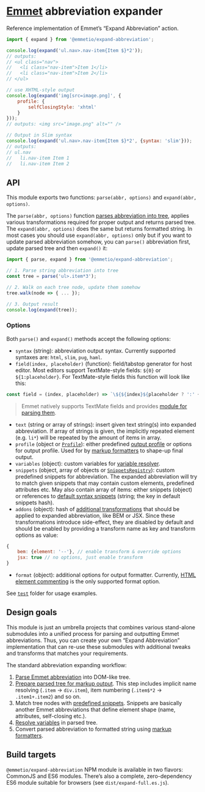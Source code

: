 # [Emmet](http://emmet.io) abbreviation expander

Reference implementation of Emmet’s “Expand Abbreviation” action.

```js
import { expand } from '@emmetio/expand-abbreviation';

console.log(expand('ul.nav>.nav-item{Item $}*2'));
// outputs:
// <ul class="nav">
//   <li class="nav-item">Item 1</li>
//   <li class="nav-item">Item 2</li>
// </ul>

// use XHTML-style output
console.log(expand('img[src=image.png]', {
    profile: {
        selfClosingStyle: 'xhtml'
    }
}));
// outputs: <img src="image.png" alt="" />

// Output in Slim syntax
console.log(expand('ul.nav>.nav-item{Item $}*2', {syntax: 'slim'}));
// outputs:
// ul.nav
//   li.nav-item Item 1
//   li.nav-item Item 2
```

## API

This module exports two functions: `parse(abbr, options)` and `expand(abbr, options)`.

The `parse(abbr, options)` function [parses abbreviation into tree](https://github.com/emmetio/abbreviation), applies various transformations required for proper output and returns parsed tree. The `expand(abbr, options)` does the same but returns formatted string. In most cases you should use `expand(abbr, options)` only but if you want to update parsed abbreviation somehow, you can `parse()` abbreviation first, update parsed tree and then `expand()` it:

```js
import { parse, expand } from '@emmetio/expand-abbreviation';

// 1. Parse string abbreviation into tree
const tree = parse('ul>.item*3');

// 2. Walk on each tree node, update them somehow
tree.walk(node => { ... });

// 3. Output result
console.log(expand(tree));
```

### Options

Both `parse()` and `expand()` methods accept the following options:

* `syntax` (string): abbreviation output syntax. Currently supported syntaxes are: `html`, `slim`, `pug`, `haml`.
* `field(index, placeholder)` (function): field/tabstop generator for host editor. Most editors support TextMate-style fields: `${0}` or `${1:placeholder}`. For TextMate-style fields this function will look like this:

```js
const field = (index, placeholder) => `\${${index}${placeholder ? ':' + placeholder : ''}}`;
```

> Emmet natively supports TextMate fields and provides [module for parsing them](https://github.com/emmetio/field-parser).

* `text` (string or array of strings): insert given text string(s) into expanded abbreviation. If array of strings is given, the implicitly repeated element (e.g. `li*`) will be repeated by the amount of items in array.
* `profile` (object or [`Profile`](https://github.com/emmetio/output-profile)): either predefined [output profile](https://github.com/emmetio/output-profile) or options for output profile. Used for by [markup formatters](https://github.com/emmetio/markup-formatters) to shape-up final output.
* `variables` (object): custom variables for [variable resolver](https://github.com/emmetio/variable-resolver).
* `snippets` (object, array of objects or [`SnippetsRegistry`](https://github.com/emmetio/snippets-registry)): custom predefined snippets for abbreviation. The expanded abbreviation will try to match given snippets that may contain custom elements, predefined attributes etc. May also contain array of items: either snippets (object) or references to [default syntax snippets](https://github.com/emmetio/snippets) (string; the key in default snippets hash).
* `addons` (object): hash of [additional transformations](https://github.com/emmetio/html-transform/tree/master/lib/addons) that should be applied to expanded abbreviation, like BEM or JSX. Since these transformations introduce side-effect, they are disabled by default and should be enabled by providing a transform name as key and transform options as value:

```js
{
    bem: {element: '--'}, // enable transform & override options
    jsx: true // no options, just enable transform
}
```

* `format` (object): additional options for output formatter. Currently, [HTML element commenting](https://github.com/emmetio/markup-formatters/blob/master/format/html.js#L33) is the only supported format option.

See [`test`](/test) folder for usage examples.

## Design goals

This module is just an umbrella projects that combines various stand-alone submodules into a unified process for parsing and outputting Emmet abbreviations. Thus, you can create your own “Expand Abbreviation” implementation that can re-use these submodules with additional tweaks and transforms that matches your requirements.

The standard abbreviation expanding workflow:

1. [Parse Emmet abbreviation](https://github.com/emmetio/abbreviation) into DOM-like tree.
1. [Prepare parsed tree for markup output](https://github.com/emmetio/html-transform). This step includes implicit name resolving (`.item` → `div.item`), item numbering (`.item$*2` → `.item1+.item2`) and so on.
1. Match tree nodes with [predefined snippets](https://github.com/emmetio/snippets). Snippets are basically another Emmet abbreviations that define element shape (name, attributes, self-closing etc.).
1. [Resolve variables](https://github.com/emmetio/variable-resolver) in parsed tree.
1. Convert parsed abbreviation to formatted string using [markup formatters](https://github.com/emmetio/markup-formatters).

## Build targets

`@emmetio/expand-abbreviation` NPM module is available in two flavors: CommonJS and ES6 modules. There’s also a complete, zero-dependency ES6 module suitable for browsers (see `dist/expand-full.es.js`).
